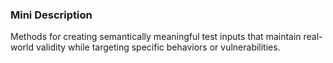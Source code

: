 ### Mini Description

Methods for creating semantically meaningful test inputs that maintain real-world validity while targeting specific behaviors or vulnerabilities.
